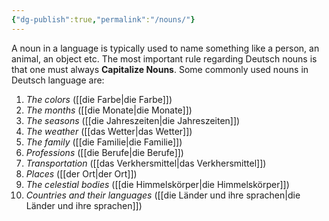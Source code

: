 ```yaml
---
{"dg-publish":true,"permalink":"/nouns/"}
---
```


A noun in a language is typically used to name something like a person, an animal, an object etc. The most important rule regarding Deutsch nouns is that one must always **Capitalize Nouns**. Some commonly used nouns in Deutsch language are:

1) *The colors* ([[die Farbe\|die Farbe]])
2) *The months* ([[die Monate\|die Monate]])
3) *The seasons* ([[die Jahreszeiten\|die Jahreszeiten]])
4) *The weather* ([[das Wetter\|das Wetter]])
5) *The family* ([[die Familie\|die Familie]])
6) *Professions* ([[die Berufe\|die Berufe]])
7) *Transportation* ([[das Verkhersmittel\|das Verkhersmittel]])
8) *Places* ([[der Ort\|der Ort]])
9) *The celestial bodies* ([[die Himmelskörper\|die Himmelskörper]])
10) *Countries and their languages* ([[die Länder und ihre sprachen\|die Länder und ihre sprachen]])